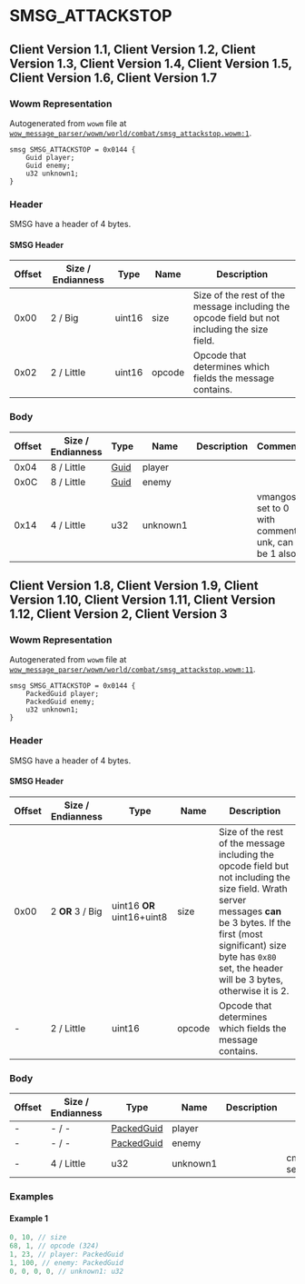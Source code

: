 # SMSG_ATTACKSTOP

## Client Version 1.1, Client Version 1.2, Client Version 1.3, Client Version 1.4, Client Version 1.5, Client Version 1.6, Client Version 1.7

### Wowm Representation

Autogenerated from `wowm` file at [`wow_message_parser/wowm/world/combat/smsg_attackstop.wowm:1`](https://github.com/gtker/wow_messages/tree/main/wow_message_parser/wowm/world/combat/smsg_attackstop.wowm#L1).
```rust,ignore
smsg SMSG_ATTACKSTOP = 0x0144 {
    Guid player;
    Guid enemy;
    u32 unknown1;
}
```
### Header

SMSG have a header of 4 bytes.

#### SMSG Header

| Offset | Size / Endianness | Type   | Name   | Description |
| ------ | ----------------- | ------ | ------ | ----------- |
| 0x00   | 2 / Big           | uint16 | size   | Size of the rest of the message including the opcode field but not including the size field.|
| 0x02   | 2 / Little        | uint16 | opcode | Opcode that determines which fields the message contains.|

### Body

| Offset | Size / Endianness | Type | Name | Description | Comment |
| ------ | ----------------- | ---- | ---- | ----------- | ------- |
| 0x04 | 8 / Little | [Guid](../types/packed-guid.md) | player |  |  |
| 0x0C | 8 / Little | [Guid](../types/packed-guid.md) | enemy |  |  |
| 0x14 | 4 / Little | u32 | unknown1 |  | vmangos: set to 0 with comment: unk, can be 1 also |

## Client Version 1.8, Client Version 1.9, Client Version 1.10, Client Version 1.11, Client Version 1.12, Client Version 2, Client Version 3

### Wowm Representation

Autogenerated from `wowm` file at [`wow_message_parser/wowm/world/combat/smsg_attackstop.wowm:11`](https://github.com/gtker/wow_messages/tree/main/wow_message_parser/wowm/world/combat/smsg_attackstop.wowm#L11).
```rust,ignore
smsg SMSG_ATTACKSTOP = 0x0144 {
    PackedGuid player;
    PackedGuid enemy;
    u32 unknown1;
}
```
### Header

SMSG have a header of 4 bytes.

#### SMSG Header

| Offset | Size / Endianness | Type   | Name   | Description |
| ------ | ----------------- | ------ | ------ | ----------- |
| 0x00   | 2 **OR** 3 / Big           | uint16 **OR** uint16+uint8 | size | Size of the rest of the message including the opcode field but not including the size field. Wrath server messages **can** be 3 bytes. If the first (most significant) size byte has `0x80` set, the header will be 3 bytes, otherwise it is 2.|
| -      | 2 / Little| uint16 | opcode | Opcode that determines which fields the message contains. |

### Body

| Offset | Size / Endianness | Type | Name | Description | Comment |
| ------ | ----------------- | ---- | ---- | ----------- | ------- |
| - | - / - | [PackedGuid](../types/packed-guid.md) | player |  |  |
| - | - / - | [PackedGuid](../types/packed-guid.md) | enemy |  |  |
| - | 4 / Little | u32 | unknown1 |  | cmangos/vmangos/mangoszero/arcemu/azerothcore/mangostwo: set to 0 with comment: unk, can be 1 also |

### Examples

#### Example 1

```c
0, 10, // size
68, 1, // opcode (324)
1, 23, // player: PackedGuid
1, 100, // enemy: PackedGuid
0, 0, 0, 0, // unknown1: u32
```
